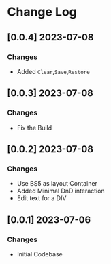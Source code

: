 # Change Log
  
## [0.0.4] 2023-07-08
### Changes

- Added `Clear`,`Save`,`Restore`

## [0.0.3] 2023-07-08
### Changes

- Fix the Build

## [0.0.2] 2023-07-08
### Changes

- Use BS5 as layout Container
- Added Minimal DnD interaction 
- Edit text for a DIV

## [0.0.1] 2023-07-06
### Changes

- Initial Codebase
